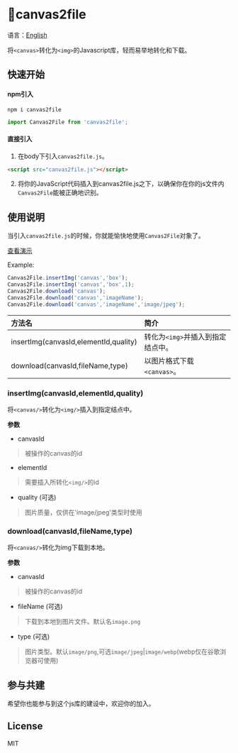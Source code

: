 # 🎨canvas2file
语言：[English](./README-en.MD)

将`<canvas>`转化为`<img>`的Javascript库，轻而易举地转化和下载。

## 快速开始
#### npm引入

```
npm i canvas2file
```

```javascript
import Canvas2File from 'canvas2file';
````

#### 直接引入

1. 在body下引入`canvas2file.js`。

```html
<script src="canvas2file.js"></script>
```

2. 将你的JavaScript代码插入到canvas2file.js之下，以确保你在你的js文件内`Canvas2File`能被正确地识别。

## 使用说明

当引入`canvas2file.js`的时候，你就能愉快地使用`Canvas2File`对象了。

[查看演示](https://827652549.github.io/canvas2file/example.html)

Example:

```javascript
Canvas2File.insertImg('canvas','box');
Canvas2File.insertImg('canvas','box',1);
Canvas2File.download('canvas');
Canvas2File.download('canvas','imageName');
Canvas2File.download('canvas','imageName','image/jpeg');
```

|方法名|简介|
|:--|:--|
|insertImg(canvasId,elementId,quality)|转化为`<img>`并插入到指定结点中。|
|download(canvasId,fileName,type)|以图片格式下载`<canvas>`。|

### insertImg(canvasId,elementId,quality) 

将`<canvas/>`转化为`<img/>`插入到指定结点中。

**参数**

- canvasId

> 被操作的canvas的id

- elementId

> 需要插入所转化`<img/>`的id

- quality (可选)

> 图片质量，仅供在'image/jpeg'类型时使用

### download(canvasId,fileName,type)

将`<canvas/>`转化为img下载到本地。

**参数**

- canvasId

> 被操作的canvas的id

- fileName (可选)

> 下载到本地到图片文件。默认名`image.png`

- type (可选)

> 图片类型。默认`image/png`,可选`image/jpeg`|`image/webp`(webp仅在谷歌浏览器可使用)


## 参与共建

希望你也能参与到这个js库的建设中，欢迎你的加入。

## License

MIT
